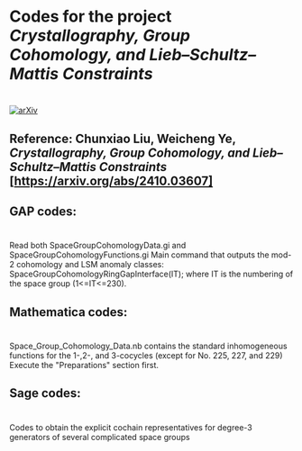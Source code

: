 # Codes for the project *Crystallography, Group Cohomology, and Lieb–Schultz–Mattis Constraints* 
# 

[![arXiv](https://img.shields.io/badge/arXiv-<arxiv_id>-b31b1b.svg)](https://arxiv.org/abs/<arxiv_id>)

## Reference: Chunxiao Liu, Weicheng Ye, *Crystallography, Group Cohomology, and Lieb–Schultz–Mattis Constraints* [https://arxiv.org/abs/2410.03607]

## GAP codes: 
#
Read both SpaceGroupCohomologyData.gi and SpaceGroupCohomologyFunctions.gi
Main command that outputs the mod-2 cohomology and LSM anomaly classes:
SpaceGroupCohomologyRingGapInterface(IT);
where IT is the numbering of the space group (1<=IT<=230).

## Mathematica codes:
#
Space_Group_Cohomology_Data.nb contains the standard inhomogeneous functions for the 1-,2-, and 3-cocycles (except for No. 225, 227, and 229)
Execute the "Preparations" section first.

## Sage codes:
#
Codes to obtain the explicit cochain representatives for degree-3 generators of several complicated space groups
